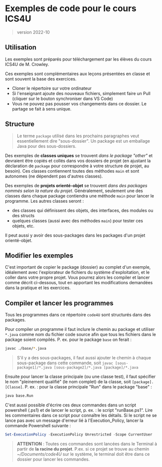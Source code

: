# Exemples de code pour le cours ICS4U
> version 2022-10

## Utilisation

Les exemples sont préparés pour téléchargement par les élèves du cours ICS4U de M. Crowley. 

Ces exemples sont complémentaires aux leçons présentées en classe et sont souvent la base des exercices.

* Cloner le répertoire sur votre ordinateur
* Si l'enseignant ajoute des nouveaux fichiers, simplement faire un Pull (cliquer sur le bouton synchroniser dans VS Code)
* Vous ne pouvez pas pousser vos changements dans ce dossier. Le partage se fait à sens unique.

## Structure

>Le terme `package` utilisé dans les prochains paragraphes veut essentiellement dire "sous-dossier". Un package est un emballage Java pour des sous-dossiers.

Des exemples de **classes uniques** se trouvent *dans le package "other"* et devraient être copiés et collés dans vos dossiers de projet (en ajustant la déclaration de `package` pour correspondre à votre structure de projet, au besoin). Ces classes contiennent toutes des méthodes `main` et sont autonomes (ne dépendent pas d'autres classes).

Des exemples de **projets orienté-objet** se trouvent *dans des packages nommés selon la nature du projet*. Généralement, seulement une des classes dans chaque package contiendra une méthode `main` pour lancer le programme. Les autres classes seront :

* des classes qui définissent des objets, des interfaces, des modules ou des structs
* quelques classes (aussi avec des méthodes `main`) pour tester ces objets, etc.

Il peut aussi y avoir des sous-packages dans les packages d'un projet orienté-objet.

## Modifier les exemples

C'est important de copier le package (dossier) au complet d'un exemple, idéalement avec l'explorateur de fichiers du système d'exploitation, et le coller dans votre propre projet. Vous pourrez alors les compiler et lancer comme décrit ci-dessous, tout en apportant les modifications demandées dans la pratique et les exercices.

## Compiler et lancer les programmes

Tous les programmes dans ce répertoire `code4U` sont structurés dans des packages.

Pour compiler un programme il faut inclure le chemin au package et utiliser `*.java` comme nom du fichier code source afin que tous les fichiers dans le package soient compilés. P. ex. pour le package `base` on ferait :

```bash
javac ./base/*.java
```
>S'il y a des sous-packages, il faut aussi ajouter le chemin à chaque sous-package dans cette commande, soit `javac [sous-package1]/*.java [sous-package2]/*.java [package]/*.java`

Ensuite pour lancer la classe principale (ou une classe test), il faut spécifier le nom "pleinement qualifié" (le nom complet) de la classe, soit `[package].[Classe]`. P. ex. : pour la classe principale "Run" dans le package "base" :

```bash
java base.Run
```

C'est aussi possible d'écrire ces deux commandes dans un script powershell (.ps1) et de lancer le script, p. ex. : le script "runBase.ps1". Lire les commentaires dans ce script pour connaître les détails. Si le script ne se lance pas avec un message d'erreur lié à l'Execution_Policy, lancer la commande Powershell suivante :
```powershell
Set-ExecutionPolicy -ExecutionPolicy Unrestricted -Scope CurrentUser
```

>**ATTENTION** : Toutes ces commandes sont lancées dans le Terminal à partir de **la racine du projet**. P.ex. si ce projet se trouve au chemin *~/Documents/code4U* sur le système, le terminal doit être dans ce dossier pour lancer les commandes.